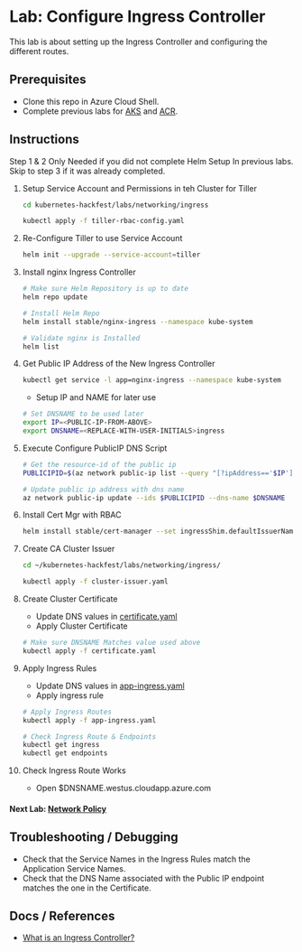 # Lab: Configure Ingress Controller

This lab is about setting up the Ingress Controller and configuring the different routes.

## Prerequisites

* Clone this repo in Azure Cloud Shell.
* Complete previous labs for [AKS](../../create-aks-cluster/README.md) and [ACR](../../build-application/README.md).

## Instructions
Step 1 & 2 Only Needed if you did not complete Helm Setup In previous labs. Skip to step 3 if it was already completed.

1. Setup Service Account and Permissions in teh Cluster for Tiller

    ```bash
    cd kubernetes-hackfest/labs/networking/ingress
    
    kubectl apply -f tiller-rbac-config.yaml
    ```

2. Re-Configure Tiller to use Service Account

    ```bash
    helm init --upgrade --service-account=tiller
    ```

3. Install nginx Ingress Controller

    ```bash
    # Make sure Helm Repository is up to date
    helm repo update

    # Install Helm Repo
    helm install stable/nginx-ingress --namespace kube-system

    # Validate nginx is Installed
    helm list
    ```

4. Get Public IP Address of the New Ingress Controller
    
    ```bash
    kubectl get service -l app=nginx-ingress --namespace kube-system
    ```

    * Setup IP and NAME for later use
    ```bash
    # Set DNSNAME to be used later
    export IP=<PUBLIC-IP-FROM-ABOVE>
    export DNSNAME=<REPLACE-WITH-USER-INITIALS>ingress
    ```

5. Execute Configure PublicIP DNS Script

    ```bash
    # Get the resource-id of the public ip
    PUBLICIPID=$(az network public-ip list --query "[?ipAddress=='$IP'].[id]" --output tsv)

    # Update public ip address with dns name
    az network public-ip update --ids $PUBLICIPID --dns-name $DNSNAME
    ```

6. Install Cert Mgr with RBAC

    ```bash
    helm install stable/cert-manager --set ingressShim.defaultIssuerName=letsencrypt-prod --set IngressShim.defaultIssuerKind=ClusterIssuer
    ```

7. Create CA Cluster Issuer

    ```bash
    cd ~/kubernetes-hackfest/labs/networking/ingress/
    
    kubectl apply -f cluster-issuer.yaml
    ```

8. Create Cluster Certificate
    * Update DNS values in [certificate.yaml](./certificate.yaml)
    * Apply Cluster Certificate

    ```bash
    # Make sure DNSNAME Matches value used above
    kubectl apply -f certificate.yaml
    ```

9. Apply Ingress Rules
    * Update DNS values in [app-ingress.yaml](./app-ingress.yaml)
    * Apply ingress rule

    ```bash
    # Apply Ingress Routes
    kubectl apply -f app-ingress.yaml

    # Check Ingress Route & Endpoints
    kubectl get ingress
    kubectl get endpoints
    ```
10. Check Ingress Route Works
    * Open $DNSNAME.westus.cloudapp.azure.com

#### Next Lab: [Network Policy](../network-policy/README.md)

## Troubleshooting / Debugging

* Check that the Service Names in the Ingress Rules match the Application Service Names.
* Check that the DNS Name associated with the Public IP endpoint matches the one in the Certificate.

## Docs / References

* [What is an Ingress Controller?](https://kubernetes.io/docs/concepts/services-networking/ingress/)
